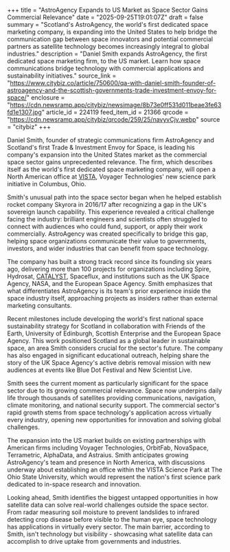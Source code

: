 +++
title = "AstroAgency Expands to US Market as Space Sector Gains Commercial Relevance"
date = "2025-09-25T19:01:07Z"
draft = false
summary = "Scotland's AstroAgency, the world's first dedicated space marketing company, is expanding into the United States to help bridge the communication gap between space innovators and potential commercial partners as satellite technology becomes increasingly integral to global industries."
description = "Daniel Smith expands AstroAgency, the first dedicated space marketing firm, to the US market. Learn how space communications bridge technology with commercial applications and sustainability initiatives."
source_link = "https://www.citybiz.co/article/750600/qa-with-daniel-smith-founder-of-astroagency-and-the-scottish-governments-trade-investment-envoy-for-space/"
enclosure = "https://cdn.newsramp.app/citybiz/newsimage/8b73e0ff531d011beae3fe63fd1e1307.jpg"
article_id = 224119
feed_item_id = 21366
qrcode = "https://cdn.newsramp.app/citybiz/qrcode/259/25/navyvCjv.webp"
source = "citybiz"
+++

<p>Daniel Smith, founder of strategic communications firm AstroAgency and Scotland's first Trade & Investment Envoy for Space, is leading his company's expansion into the United States market as the commercial space sector gains unprecedented relevance. The firm, which describes itself as the world's first dedicated space marketing company, will open a North American office at <a href="https://vistasciences.com" rel="nofollow" target="_blank">VISTA</a>, Voyager Technologies' new science park initiative in Columbus, Ohio.</p><p>Smith's unusual path into the space sector began when he helped establish rocket company Skyrora in 2016/17 after recognizing a gap in the UK's sovereign launch capability. This experience revealed a critical challenge facing the industry: brilliant engineers and scientists often struggled to connect with audiences who could fund, support, or apply their work commercially. AstroAgency was created specifically to bridge this gap, helping space organizations communicate their value to governments, investors, and wider industries that can benefit from space technology.</p><p>The company has built a strong track record since its founding six years ago, delivering more than 100 projects for organizations including Spire, Hydrosat, <a href="https://catalystcampus.com" rel="nofollow" target="_blank">CATALYST</a>, Spaceflux, and institutions such as the UK Space Agency, NASA, and the European Space Agency. Smith emphasizes that what differentiates AstroAgency is its team's prior experience inside the space industry itself, approaching projects as insiders rather than external marketing consultants.</p><p>Recent milestones include developing the world's first national space sustainability strategy for Scotland in collaboration with Friends of the Earth, University of Edinburgh, Scottish Enterprise and the European Space Agency. This work positioned Scotland as a global leader in sustainable space, an area Smith considers crucial for the sector's future. The company has also engaged in significant educational outreach, helping share the story of the UK Space Agency's active debris removal mission with new audiences at events like Blue Dot Festival and New Scientist Live.</p><p>Smith sees the current moment as particularly significant for the space sector due to its growing commercial relevance. Space now underpins daily life through thousands of satellites providing communications, navigation, climate monitoring, and national security support. The commercial sector's rapid growth stems from space technology's application across virtually every industry, opening new opportunities for innovation and solving global challenges.</p><p>The expansion into the US market builds on existing partnerships with American firms including Voyager Technologies, OrbitFab, NovaSpace, Terrametric, AlphaData, and Astraius. Smith anticipates growing AstroAgency's team and presence in North America, with discussions underway about establishing an office within the VISTA Science Park at The Ohio State University, which would represent the nation's first science park dedicated to in-space research and innovation.</p><p>Looking ahead, Smith identifies the biggest untapped opportunities in how satellite data can solve real-world challenges outside the space sector. From radar measuring soil moisture to prevent landslides to infrared detecting crop disease before visible to the human eye, space technology has applications in virtually every sector. The main barrier, according to Smith, isn't technology but visibility - showcasing what satellite data can accomplish to drive uptake from governments and industries.</p>